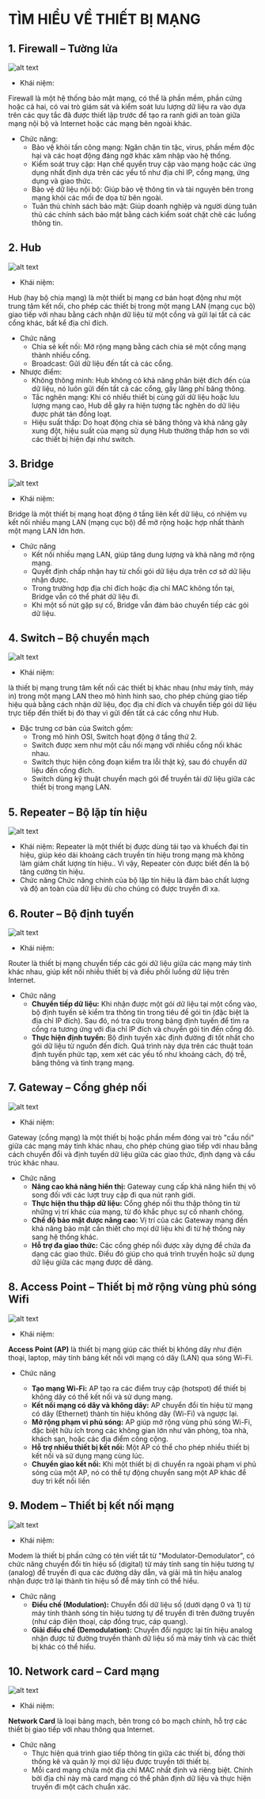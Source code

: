# TÌM HIỂU VỀ THIẾT BỊ MẠNG
## 1.  Firewall – Tường lửa
![alt text](../images/Firewall.jpg)

- Khái niệm:

Firewall là một hệ thống bảo mật mạng, có thể là phần mềm, phần cứng hoặc cả hai, có vai trò giám sát và kiểm soát lưu lượng dữ liệu ra vào dựa trên các quy tắc đã được thiết lập trước để tạo ra ranh giới an toàn giữa mạng nội bộ và Internet hoặc các mạng bên ngoài khác.
- Chức năng:
  - Bảo vệ khỏi tấn công mạng: Ngăn chặn tin tặc, virus, phần mềm độc hại và các hoạt động đáng ngờ khác xâm nhập vào hệ thống. 
  - Kiểm soát truy cập: Hạn chế quyền truy cập vào mạng hoặc các ứng dụng nhất định dựa trên các yếu tố như địa chỉ IP, cổng mạng, ứng dụng và giao thức. 
  - Bảo vệ dữ liệu nội bộ: Giúp bảo vệ thông tin và tài nguyên bên trong mạng khỏi các mối đe dọa từ bên ngoài. 
  - Tuân thủ chính sách bảo mật: Giúp doanh nghiệp và người dùng tuân thủ các chính sách bảo mật bằng cách kiểm soát chặt chẽ các luồng thông tin.
## 2. Hub
![alt text](../images/Hub.jpg)

- Khái niệm:

Hub (hay bộ chia mạng) là một thiết bị mạng cơ bản hoạt động như một trung tâm kết nối, cho phép các thiết bị trong một mạng LAN (mạng cục bộ) giao tiếp với nhau bằng cách nhận dữ liệu từ một cổng và gửi lại tất cả các cổng khác, bất kể địa chỉ đích.
- Chức năng
  - Chia sẻ kết nối: Mở rộng mạng bằng cách chia sẻ một cổng mạng thành nhiều cổng.
  - Broadcast: Gửi dữ liệu đến tất cả các cổng.
- Nhược điểm:
  - Không thông minh: Hub không có khả năng phân biệt đích đến của dữ liệu, nó luôn gửi đến tất cả các cổng, gây lãng phí băng thông. 
  - Tắc nghẽn mạng: Khi có nhiều thiết bị cùng gửi dữ liệu hoặc lưu lượng mạng cao, Hub dễ gây ra hiện tượng tắc nghẽn do dữ liệu được phát tán đồng loạt. 
  - Hiệu suất thấp: Do hoạt động chia sẻ băng thông và khả năng gây xung đột, hiệu suất của mạng sử dụng Hub thường thấp hơn so với các thiết bị hiện đại như switch.
## 3. Bridge
![alt text](../images/Bridge.jpg)

- Khái niệm:

Bridge là một thiết bị mạng hoạt động ở tầng liên kết dữ liệu, có nhiệm vụ kết nối nhiều mạng LAN (mạng cục bộ) để mở rộng hoặc hợp nhất thành một mạng LAN lớn hơn.
- Chức năng
  - Kết nối nhiều mạng LAN, giúp tăng dung lượng và khả năng mở rộng mạng.
  - Quyết định chấp nhận hay từ chối gói dữ liệu dựa trên cơ sở dữ liệu nhận được.
  - Trong trường hợp địa chỉ đích hoặc địa chỉ MAC không tồn tại, Bridge vẫn có thể phát dữ liệu đi.
  - Khi một số nút gặp sự cố, Bridge vẫn đảm bảo chuyển tiếp các gói dữ liệu.
## 4. Switch – Bộ chuyển mạch
![alt text](../images/Switch.jpg)

- Khái niệm:

là thiết bị mạng trung tâm kết nối các thiết bị khác nhau (như máy tính, máy in) trong một mạng LAN theo mô hình hình sao, cho phép chúng giao tiếp hiệu quả bằng cách nhận dữ liệu, đọc địa chỉ đích và chuyển tiếp gói dữ liệu trực tiếp đến thiết bị đó thay vì gửi đến tất cả các cổng như Hub.
- Đặc trưng cơ bản của Switch gồm:
  - Trong mô hình OSI, Switch hoạt động ở tầng thứ 2.
  - Switch được xem như một cầu nối mạng với nhiều cổng nối khác nhau.
  - Switch thực hiện công đoạn kiểm tra lỗi thật kỹ, sau đó chuyển dữ liệu đến cổng đích.
  - Switch dùng kỹ thuật chuyển mạch gói để truyền tải dữ liệu giữa các thiết bị trong mạng LAN.
## 5. Repeater – Bộ lặp tín hiệu
![alt text](../images/Repeater.jpg)

- Khái niệm:
Repeater là một thiết bị được dùng tái tạo và khuếch đại tín hiệu, giúp kéo dài khoảng cách truyền tín hiệu trong mạng mà không làm giảm chất lượng tín hiệu.. Vì vậy, Repeater còn được biết đến là bộ tăng cường tín hiệu.
- Chức năng
Chức năng chính của bộ lặp tín hiệu là đảm bảo chất lượng và độ an toàn của dữ liệu dù cho chúng có được truyền đi xa.
## 6. Router – Bộ định tuyến
![alt text](../images/Router.jpg)

- Khái niệm:

Router là thiết bị mạng chuyển tiếp các gói dữ liệu giữa các mạng máy tính khác nhau, giúp kết nối nhiều thiết bị và điều phối luồng dữ liệu trên Internet.
- Chức năng
  - **Chuyển tiếp dữ liệu:** Khi nhận được một gói dữ liệu tại một cổng vào, bộ định tuyến sẽ kiểm tra thông tin trong tiêu đề gói tin (đặc biệt là địa chỉ IP đích). Sau đó, nó tra cứu trong bảng định tuyến để tìm ra cổng ra tương ứng với địa chỉ IP đích và chuyển gói tin đến cổng đó.
  - **Thực hiện định tuyến:** Bộ định tuyến xác định đường đi tốt nhất cho gói dữ liệu từ nguồn đến đích. Quá trình này dựa trên các thuật toán định tuyến phức tạp, xem xét các yếu tố như khoảng cách, độ trễ, băng thông và tình trạng mạng.
## 7. Gateway – Cổng ghép nối
![alt text](../images/Gateway.jpg)

- Khái niệm:

Gateway (cổng mạng) là một thiết bị hoặc phần mềm đóng vai trò "cầu nối" giữa các mạng máy tính khác nhau, cho phép chúng giao tiếp với nhau bằng cách chuyển đổi và định tuyến dữ liệu giữa các giao thức, định dạng và cấu trúc khác nhau.
- Chức năng
  - **Nâng cao khả năng hiển thị:** Gateway cung cấp khả năng hiển thị vô song đối với các lượt truy cập đi qua nút ranh giới.
  - **Thực hiện thu thập dữ liệu:** Cổng ghép nối thu thập thông tin từ những vị trí khác của mạng, từ đó khắc phục sự cố nhanh chóng.
  - **Chế độ bảo mật được nâng cao:** Vị trí của các Gateway mang đến khả năng bảo mật cần thiết cho mọi dữ liệu khi đi từ hệ thống này sang hệ thống khác.
  - **Hỗ trợ đa giao thức:** Các cổng ghép nối được xây dựng để chứa đa dạng các giao thức. Điều đó giúp cho quá trình truyền hoặc sử dụng dữ liệu giữa các mạng được dễ dàng.
## 8. Access Point – Thiết bị mở rộng vùng phủ sóng Wifi
![alt text](../images/AccessPoint.jpg)

- Khái niệm:

**Access Point (AP)** là thiết bị mạng giúp các thiết bị không dây như điện thoại, laptop, máy tính bảng kết nối với mạng có dây (LAN) qua sóng Wi-Fi.
- Chức năng

  - **Tạo mạng Wi-Fi:** AP tạo ra các điểm truy cập (hotspot) để thiết bị không dây có thể kết nối và sử dụng mạng. 
  - **Kết nối mạng có dây và không dây:** AP chuyển đổi tín hiệu từ mạng có dây (Ethernet) thành tín hiệu không dây (Wi-Fi) và ngược lại. 
  - **Mở rộng phạm vi phủ sóng:** AP giúp mở rộng vùng phủ sóng Wi-Fi, đặc biệt hữu ích trong các không gian lớn như văn phòng, tòa nhà, khách sạn, hoặc các địa điểm công cộng. 
  - **Hỗ trợ nhiều thiết bị kết nối:** Một AP có thể cho phép nhiều thiết bị kết nối và sử dụng mạng cùng lúc. 
  - **Chuyển giao kết nối:** Khi một thiết bị di chuyển ra ngoài phạm vi phủ sóng của một AP, nó có thể tự động chuyển sang một AP khác để duy trì kết nối liền
## 9. Modem – Thiết bị kết nối mạng
![alt text](../images/Modem.jpg)

- Khái niệm:

Modem là thiết bị phần cứng có tên viết tắt từ "Modulator-Demodulator", có chức năng chuyển đổi tín hiệu số (digital) từ máy tính sang tín hiệu tương tự (analog) để truyền đi qua các đường dây dẫn, và giải mã tín hiệu analog nhận được trở lại thành tín hiệu số để máy tính có thể hiểu.
- Chức năng
  - **Điều chế (Modulation):** Chuyển đổi dữ liệu số (dưới dạng 0 và 1) từ máy tính thành sóng tín hiệu tương tự để truyền đi trên đường truyền (như cáp điện thoại, cáp đồng trục, cáp quang).
  - **Giải điều chế (Demodulation):** Chuyển đổi ngược lại tín hiệu analog nhận được từ đường truyền thành dữ liệu số mà máy tính và các thiết bị khác có thể hiểu.
## 10. Network card – Card mạng
![alt text](../images/NetworkCard.jpg)

- Khái niệm:

**Network Card** là loại bảng mạch, bên trong có bo mạch chính, hỗ trợ các thiết bị giao tiếp với nhau thông qua Internet.
- Chức năng
  - Thực hiện quá trình giao tiếp thông tin giữa các thiết bị, đồng thời thống kê và quản lý mọi dữ liệu được truyền tới thiết bị.
  - Mỗi card mạng chứa một địa chỉ MAC nhất định và riêng biệt. Chính bởi địa chỉ này mà card mạng có thể phân định dữ liệu và thực hiện truyền đi một cách chuẩn xác.
